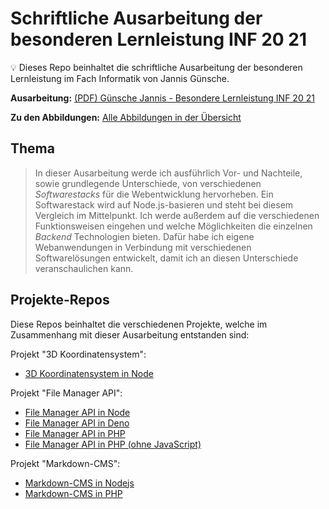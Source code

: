 # Schriftliche Ausarbeitung der besonderen Lernleistung INF 20 21

💡 Dieses Repo beinhaltet die schriftliche Ausarbeitung der besonderen Lernleistung im Fach Informatik von Jannis Günsche.

**Ausarbeitung:**
[(PDF) Günsche Jannis - Besondere Lernleistung INF 20 21](Guensche%20Jannis%20-%20Besondere%20Lernleistung%20INF%2020%2021.pdf)

**Zu den Abbildungen:**
[Alle Abbildungen in der Übersicht](figures/overview.md)

## Thema
> In dieser Ausarbeitung werde ich ausführlich Vor- und Nachteile, sowie grundlegende Unterschiede, von verschiedenen *Softwarestacks* für die Webentwicklung hervorheben. Ein Softwarestack wird auf Node.js-basieren und steht bei diesem Vergleich im Mittelpunkt. Ich werde außerdem auf die verschiedenen Funktionsweisen eingehen und welche Möglichkeiten die einzelnen *Backend* Technologien bieten. Dafür habe ich eigene Webanwendungen in Verbindung mit verschiedenen Softwarelösungen entwickelt, damit ich an diesen Unterschiede veranschaulichen kann.

## Projekte-Repos
Diese Repos beinhaltet die verschiedenen Projekte, welche im Zusammenhang mit dieser Ausarbeitung entstanden sind:

Projekt "3D Koordinatensystem":
- [3D Koordinatensystem in Node](https://github.com/jgteam/bell--3d-coordinate-system--nodejs)

Projekt "File Manager API":
- [File Manager API in Node](https://github.com/jgteam/bell--file-manager--nodejs)
- [File Manager API in Deno](https://github.com/jgteam/bell--file-manager--deno)
- [File Manager API in PHP](https://github.com/jgteam/bell--file-manager--php)
- [File Manager API in PHP (ohne JavaScript)](https://github.com/jgteam/bell--file-manager--php--nojs)

Projekt "Markdown-CMS":
- [Markdown-CMS in Nodejs](https://github.com/jgteam/bell--markdown-cms--nodejs)
- [Markdown-CMS in PHP](https://github.com/jgteam/bell--markdown-cms--php)
